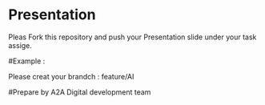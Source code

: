 # Presentation

Pleas Fork this repository and push your Presentation slide under your task assige.


#Example : 

   Please creat your brandch : feature/AI 
   
   
#Prepare by A2A Digital development team
  
